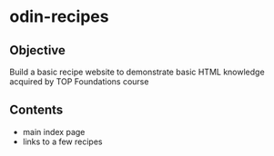 # odin-recipes

## Objective

Build a basic recipe website to demonstrate basic HTML knowledge acquired by TOP Foundations course

## Contents

- main index page
- links to a few recipes